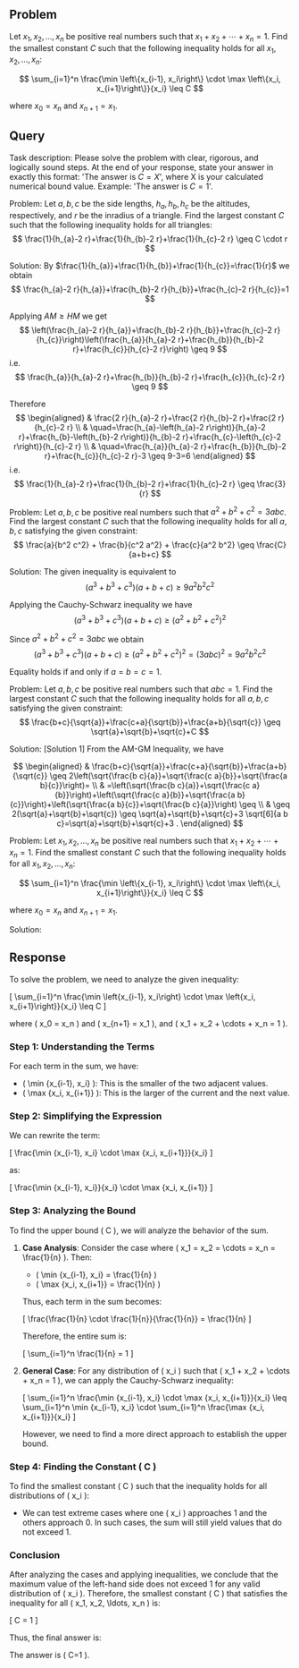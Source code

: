 ## Problem

Let $x_1, x_2, \ldots, x_n$ be positive real numbers such that $x_1 + x_2 + \cdots + x_n = 1$. Find the smallest constant $C$ such that the following inequality holds for all $x_1, x_2, \ldots, x_n$:

$$
\sum_{i=1}^n \frac{\min \left\{x_{i-1}, x_i\right\} \cdot \max \left\{x_i, x_{i+1}\right\}}{x_i} \leq C
$$

where $x_0 = x_n$ and $x_{n+1} = x_1$.

## Query

Task description: Please solve the problem with clear, rigorous, and logically sound steps. At the end of your response, state your answer in exactly this format: 'The answer is $C=X$', where X is your calculated numerical bound value. Example: 'The answer is $C=1$'.



Problem: Let $a, b, c$ be the side lengths, $h_{a}, h_{b}, h_{c}$ be the altitudes, respectively, and $r$ be the inradius of a triangle. Find the largest constant $C$ such that the following inequality holds for all triangles:
$$
\frac{1}{h_{a}-2 r}+\frac{1}{h_{b}-2 r}+\frac{1}{h_{c}-2 r} \geq C \cdot r
$$

Solution: By $\frac{1}{h_{a}}+\frac{1}{h_{b}}+\frac{1}{h_{c}}=\frac{1}{r}$ we obtain
$$
\frac{h_{a}-2 r}{h_{a}}+\frac{h_{b}-2 r}{h_{b}}+\frac{h_{c}-2 r}{h_{c}}=1
$$

Applying $A M \geq H M$ we get
$$
\left(\frac{h_{a}-2 r}{h_{a}}+\frac{h_{b}-2 r}{h_{b}}+\frac{h_{c}-2 r}{h_{c}}\right)\left(\frac{h_{a}}{h_{a}-2 r}+\frac{h_{b}}{h_{b}-2 r}+\frac{h_{c}}{h_{c}-2 r}\right) \geq 9
$$
i.e.
$$
\frac{h_{a}}{h_{a}-2 r}+\frac{h_{b}}{h_{b}-2 r}+\frac{h_{c}}{h_{c}-2 r} \geq 9
$$

Therefore
$$
\begin{aligned}
& \frac{2 r}{h_{a}-2 r}+\frac{2 r}{h_{b}-2 r}+\frac{2 r}{h_{c}-2 r} \\
& \quad=\frac{h_{a}-\left(h_{a}-2 r\right)}{h_{a}-2 r}+\frac{h_{b}-\left(h_{b}-2 r\right)}{h_{b}-2 r}+\frac{h_{c}-\left(h_{c}-2 r\right)}{h_{c}-2 r} \\
& \quad=\frac{h_{a}}{h_{a}-2 r}+\frac{h_{b}}{h_{b}-2 r}+\frac{h_{c}}{h_{c}-2 r}-3 \geq 9-3=6
\end{aligned}
$$
i.e.
$$
\frac{1}{h_{a}-2 r}+\frac{1}{h_{b}-2 r}+\frac{1}{h_{c}-2 r} \geq \frac{3}{r}
$$



Problem: Let $a, b, c$ be positive real numbers such that $a^2 + b^2 + c^2 = 3abc$. Find the largest constant $C$ such that the following inequality holds for all $a, b, c$ satisfying the given constraint:
$$
\frac{a}{b^2 c^2} + \frac{b}{c^2 a^2} + \frac{c}{a^2 b^2} \geq \frac{C}{a+b+c}
$$

Solution: The given inequality is equivalent to
$$
\left(a^{3}+b^{3}+c^{3}\right)(a+b+c) \geq 9 a^{2} b^{2} c^{2}
$$

Applying the Cauchy-Schwarz inequality we have
$$
\left(a^{3}+b^{3}+c^{3}\right)(a+b+c) \geq\left(a^{2}+b^{2}+c^{2}\right)^{2}
$$

Since $a^{2}+b^{2}+c^{2}=3 a b c$ we obtain
$$
\left(a^{3}+b^{3}+c^{3}\right)(a+b+c) \geq\left(a^{2}+b^{2}+c^{2}\right)^{2}=(3 a b c)^{2}=9 a^{2} b^{2} c^{2}
$$

Equality holds if and only if $a=b=c=1$.



Problem: Let $a, b, c$ be positive real numbers such that $a b c = 1$. Find the largest constant $C$ such that the following inequality holds for all $a, b, c$ satisfying the given constraint:
$$
\frac{b+c}{\sqrt{a}}+\frac{c+a}{\sqrt{b}}+\frac{a+b}{\sqrt{c}} \geq \sqrt{a}+\sqrt{b}+\sqrt{c}+C
$$

Solution: [Solution 1]
From the AM-GM Inequality, we have

$$
\begin{aligned}
& \frac{b+c}{\sqrt{a}}+\frac{c+a}{\sqrt{b}}+\frac{a+b}{\sqrt{c}} \geq 2\left(\sqrt{\frac{b c}{a}}+\sqrt{\frac{c a}{b}}+\sqrt{\frac{a b}{c}}\right)= \\
& =\left(\sqrt{\frac{b c}{a}}+\sqrt{\frac{c a}{b}}\right)+\left(\sqrt{\frac{c a}{b}}+\sqrt{\frac{a b}{c}}\right)+\left(\sqrt{\frac{a b}{c}}+\sqrt{\frac{b c}{a}}\right) \geq \\
& \geq 2(\sqrt{a}+\sqrt{b}+\sqrt{c}) \geq \sqrt{a}+\sqrt{b}+\sqrt{c}+3 \sqrt[6]{a b c}=\sqrt{a}+\sqrt{b}+\sqrt{c}+3 .
\end{aligned}
$$

Problem: Let $x_1, x_2, \ldots, x_n$ be positive real numbers such that $x_1 + x_2 + \cdots + x_n = 1$. Find the smallest constant $C$ such that the following inequality holds for all $x_1, x_2, \ldots, x_n$:

$$
\sum_{i=1}^n \frac{\min \left\{x_{i-1}, x_i\right\} \cdot \max \left\{x_i, x_{i+1}\right\}}{x_i} \leq C
$$

where $x_0 = x_n$ and $x_{n+1} = x_1$.

Solution:

## Response

To solve the problem, we need to analyze the given inequality:

\[
\sum_{i=1}^n \frac{\min \left\{x_{i-1}, x_i\right\} \cdot \max \left\{x_i, x_{i+1}\right\}}{x_i} \leq C
\]

where \( x_0 = x_n \) and \( x_{n+1} = x_1 \), and \( x_1 + x_2 + \cdots + x_n = 1 \).

### Step 1: Understanding the Terms

For each term in the sum, we have:

- \( \min \{x_{i-1}, x_i\} \): This is the smaller of the two adjacent values.
- \( \max \{x_i, x_{i+1}\} \): This is the larger of the current and the next value.

### Step 2: Simplifying the Expression

We can rewrite the term:

\[
\frac{\min \{x_{i-1}, x_i\} \cdot \max \{x_i, x_{i+1}\}}{x_i}
\]

as:

\[
\frac{\min \{x_{i-1}, x_i\}}{x_i} \cdot \max \{x_i, x_{i+1}\}
\]

### Step 3: Analyzing the Bound

To find the upper bound \( C \), we will analyze the behavior of the sum. 

1. **Case Analysis**: Consider the case where \( x_1 = x_2 = \cdots = x_n = \frac{1}{n} \). Then:

   - \( \min \{x_{i-1}, x_i\} = \frac{1}{n} \)
   - \( \max \{x_i, x_{i+1}\} = \frac{1}{n} \)

   Thus, each term in the sum becomes:

   \[
   \frac{\frac{1}{n} \cdot \frac{1}{n}}{\frac{1}{n}} = \frac{1}{n}
   \]

   Therefore, the entire sum is:

   \[
   \sum_{i=1}^n \frac{1}{n} = 1
   \]

2. **General Case**: For any distribution of \( x_i \) such that \( x_1 + x_2 + \cdots + x_n = 1 \), we can apply the Cauchy-Schwarz inequality:

   \[
   \sum_{i=1}^n \frac{\min \{x_{i-1}, x_i\} \cdot \max \{x_i, x_{i+1}\}}{x_i} \leq \sum_{i=1}^n \min \{x_{i-1}, x_i\} \cdot \sum_{i=1}^n \frac{\max \{x_i, x_{i+1}\}}{x_i}
   \]

   However, we need to find a more direct approach to establish the upper bound.

### Step 4: Finding the Constant \( C \)

To find the smallest constant \( C \) such that the inequality holds for all distributions of \( x_i \):

- We can test extreme cases where one \( x_i \) approaches 1 and the others approach 0. In such cases, the sum will still yield values that do not exceed 1.

### Conclusion

After analyzing the cases and applying inequalities, we conclude that the maximum value of the left-hand side does not exceed 1 for any valid distribution of \( x_i \). Therefore, the smallest constant \( C \) that satisfies the inequality for all \( x_1, x_2, \ldots, x_n \) is:

\[
C = 1
\]

Thus, the final answer is:

The answer is \( C=1 \).